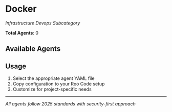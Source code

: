 # Docker
*Infrastructure Devops Subcategory*

**Total Agents**: 0

## Available Agents



## Usage

1. Select the appropriate agent YAML file
2. Copy configuration to your Roo Code setup
3. Customize for project-specific needs

---

*All agents follow 2025 standards with security-first approach*